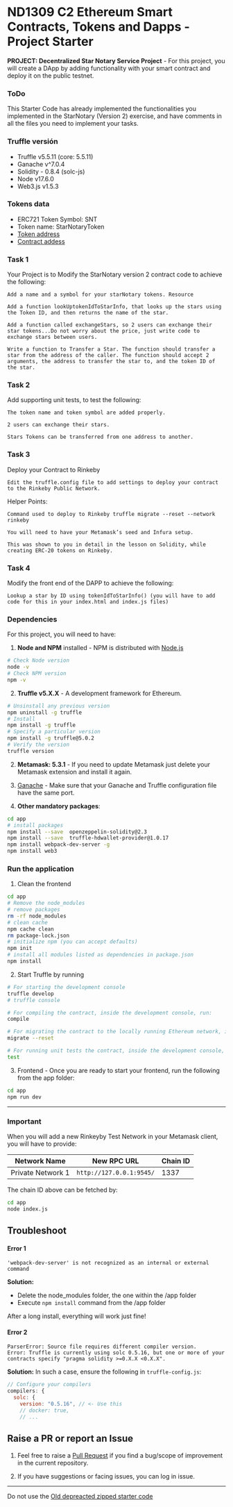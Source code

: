 # ND1309 C2 Ethereum Smart Contracts, Tokens and Dapps - Project Starter 
**PROJECT: Decentralized Star Notary Service Project** - For this project, you will create a DApp by adding functionality with your smart contract and deploy it on the public testnet.

### ToDo
This Starter Code has already implemented the functionalities you implemented in the StarNotary (Version 2) exercise, and have comments in all the files you need to implement your tasks.

### Truffle versión
  - Truffle v5.5.11 (core: 5.5.11)
  - Ganache v^7.0.4
  - Solidity - 0.8.4 (solc-js)
  - Node v17.6.0
  - Web3.js v1.5.3

### Tokens data
  - ERC721 Token Symbol: SNT
  - Token name: StarNotaryToken
  - [Token address](https://rinkeby.etherscan.io/token/0xbca47a91704a20ea7b9016f44f3805aea7c7d57e)
  - [Contract addess](https://rinkeby.etherscan.io/address/0xbca47a91704a20ea7b9016f44f3805aea7c7d57e)

### Task 1
Your Project is to Modify the StarNotary version 2 contract code to achieve the following:

    Add a name and a symbol for your starNotary tokens. Resource

    Add a function lookUptokenIdToStarInfo, that looks up the stars using the Token ID, and then returns the name of the star.

    Add a function called exchangeStars, so 2 users can exchange their star tokens...Do not worry about the price, just write code to exchange stars between users.

    Write a function to Transfer a Star. The function should transfer a star from the address of the caller. The function should accept 2 arguments, the address to transfer the star to, and the token ID of the star.

### Task 2
Add supporting unit tests, to test the following:

    The token name and token symbol are added properly.

    2 users can exchange their stars.

    Stars Tokens can be transferred from one address to another.

### Task 3
Deploy your Contract to Rinkeby

    Edit the truffle.config file to add settings to deploy your contract to the Rinkeby Public Network.

Helper Points:

    Command used to deploy to Rinkeby truffle migrate --reset --network rinkeby

    You will need to have your Metamask’s seed and Infura setup.

    This was shown to you in detail in the lesson on Solidity, while creating ERC-20 tokens on Rinkeby.

### Task 4
Modify the front end of the DAPP to achieve the following:

    Lookup a star by ID using tokenIdToStarInfo() (you will have to add code for this in your index.html and index.js files)


### Dependencies
For this project, you will need to have:
1. **Node and NPM** installed - NPM is distributed with [Node.js](https://www.npmjs.com/get-npm)
```bash
# Check Node version
node -v
# Check NPM version
npm -v
```


2. **Truffle v5.X.X** - A development framework for Ethereum. 
```bash
# Unsinstall any previous version
npm uninstall -g truffle
# Install
npm install -g truffle
# Specify a particular version
npm install -g truffle@5.0.2
# Verify the version
truffle version
```


2. **Metamask: 5.3.1** - If you need to update Metamask just delete your Metamask extension and install it again.


3. [Ganache](https://www.trufflesuite.com/ganache) - Make sure that your Ganache and Truffle configuration file have the same port.


4. **Other mandatory packages**:
```bash
cd app
# install packages
npm install --save  openzeppelin-solidity@2.3
npm install --save  truffle-hdwallet-provider@1.0.17
npm install webpack-dev-server -g
npm install web3
```


### Run the application
1. Clean the frontend 
```bash
cd app
# Remove the node_modules  
# remove packages
rm -rf node_modules
# clean cache
npm cache clean
rm package-lock.json
# initialize npm (you can accept defaults)
npm init
# install all modules listed as dependencies in package.json
npm install
```


2. Start Truffle by running
```bash
# For starting the development console
truffle develop
# truffle console

# For compiling the contract, inside the development console, run:
compile

# For migrating the contract to the locally running Ethereum network, inside the development console
migrate --reset

# For running unit tests the contract, inside the development console, run:
test
```

3. Frontend - Once you are ready to start your frontend, run the following from the app folder:
```bash
cd app
npm run dev
```

---

### Important
When you will add a new Rinkeyby Test Network in your Metamask client, you will have to provide:

| Network Name | New RPC URL | Chain ID |
|---|---|---|
|Private Network 1|`http://127.0.0.1:9545/`|1337 |

The chain ID above can be fetched by:
```bash
cd app
node index.js
```

## Troubleshoot
#### Error 1 
```
'webpack-dev-server' is not recognized as an internal or external command
```
**Solution:**
- Delete the node_modules folder, the one within the /app folder
- Execute `npm install` command from the /app folder

After a long install, everything will work just fine!


#### Error 2
```
ParserError: Source file requires different compiler version. 
Error: Truffle is currently using solc 0.5.16, but one or more of your contracts specify "pragma solidity >=0.X.X <0.X.X".
```
**Solution:** In such a case, ensure the following in `truffle-config.js`:
```js
// Configure your compilers  
compilers: {    
  solc: {      
    version: "0.5.16", // <- Use this        
    // docker: true,
    // ...
```

## Raise a PR or report an Issue
1. Feel free to raise a [Pull Request](https://github.com/udacity/nd1309-p2-Decentralized-Star-Notary-Service-Starter-Code/pulls) if you find a bug/scope of improvement in the current repository. 

2. If you have suggestions or facing issues, you can log in issue. 

---

Do not use the [Old depreacted zipped starter code](https://s3.amazonaws.com/video.udacity-data.com/topher/2019/January/5c51c4c0_project-5-starter-code/project-5-starter-code.zip)
